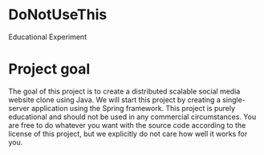 # DoNotUseThis
Educational Experiment

# Project goal

The goal of this project is to create a distributed scalable social media website clone using Java. We will start this project by creating a single-server application using the Spring framework. This project is purely educational and should not be used in any commercial circumstances. You are free to do whatever you want with the source code according to the license of this project, but we explicitly do not care how well it works for you.

